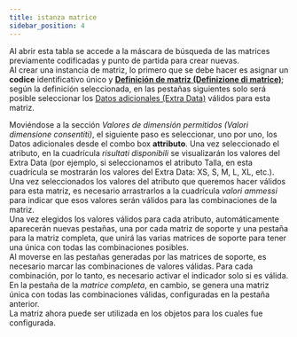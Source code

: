 ```yaml
---
title: istanza matrice
sidebar_position: 4
---
```


Al abrir esta tabla se accede a la máscara de búsqueda de las matrices previamente codificadas y punto de partida para crear nuevas.  
Al crear una instancia de matriz, lo primero que se debe hacer es asignar un **codice** identificativo único y **[Definición de matriz (Definizione di matrice)](/docs/configurations/tables/CPQ/matrices-definition)**; según la definición seleccionada, en las pestañas siguientes solo será posible seleccionar los [Datos adicionales (Extra Data)](/docs/configurations/utility/extra-data/extradata/search-extradata) válidos para esta matriz.

Moviéndose a la sección *Valores de dimensión permitidos (Valori dimensione consentiti)*, el siguiente paso es seleccionar, uno por uno, los Datos adicionales desde el combo box **attributo**. Una vez seleccionado el atributo, en la cuadrícula *risultati disponibili* se visualizarán los valores del Extra Data (por ejemplo, si seleccionamos el atributo Talla, en esta cuadrícula se mostrarán los valores del Extra Data: XS, S, M, L, XL, etc.). Una vez seleccionados los valores del atributo que queremos hacer válidos para esta matriz, es necesario arrastrarlos a la cuadrícula *valori ammessi* para indicar que esos valores serán válidos para las combinaciones de la matriz.  
Una vez elegidos los valores válidos para cada atributo, automáticamente aparecerán nuevas pestañas, una por cada matriz de soporte y una pestaña para la matriz completa, que unirá las varias matrices de soporte para tener una única con todas las combinaciones posibles.  
Al moverse en las pestañas generadas por las matrices de soporte, es necesario marcar las combinaciones de valores válidas. Para cada combinación, por lo tanto, es necesario activar el indicador solo si es válida.  
En la pestaña de la *matrice completa*, en cambio, se genera una matriz única con todas las combinaciones válidas, configuradas en la pestaña anterior.  
La matriz ahora puede ser utilizada en los objetos para los cuales fue configurada.